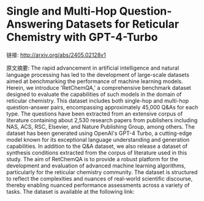 # Single and Multi-Hop Question-Answering Datasets for Reticular Chemistry with GPT-4-Turbo

链接: http://arxiv.org/abs/2405.02128v1

原文摘要:
The rapid advancement in artificial intelligence and natural language
processing has led to the development of large-scale datasets aimed at
benchmarking the performance of machine learning models. Herein, we introduce
'RetChemQA,' a comprehensive benchmark dataset designed to evaluate the
capabilities of such models in the domain of reticular chemistry. This dataset
includes both single-hop and multi-hop question-answer pairs, encompassing
approximately 45,000 Q&As for each type. The questions have been extracted from
an extensive corpus of literature containing about 2,530 research papers from
publishers including NAS, ACS, RSC, Elsevier, and Nature Publishing Group,
among others. The dataset has been generated using OpenAI's GPT-4 Turbo, a
cutting-edge model known for its exceptional language understanding and
generation capabilities. In addition to the Q&A dataset, we also release a
dataset of synthesis conditions extracted from the corpus of literature used in
this study. The aim of RetChemQA is to provide a robust platform for the
development and evaluation of advanced machine learning algorithms,
particularly for the reticular chemistry community. The dataset is structured
to reflect the complexities and nuances of real-world scientific discourse,
thereby enabling nuanced performance assessments across a variety of tasks. The
dataset is available at the following link:
